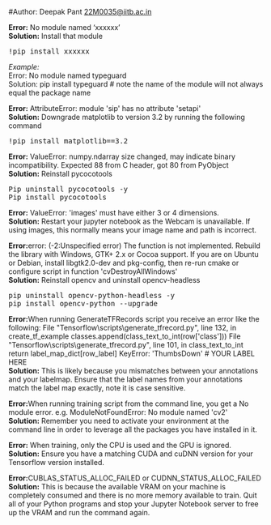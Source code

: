 #Author: Deepak Pant 22M0035@iitb.ac.in

<b>Error:</b> No module named ‘xxxxxx’<br/>
<b>Solution:</b> Install that module
<pre>!pip install xxxxxx</pre>

<i>Example:</i><br/>
Error: No module named typeguard<br/>
Solution: pip install typeguard  # note the name of the module will not always equal the package name

<b>Error:</b> AttributeError: module 'sip' has no attribute 'setapi'<br/>
<b>Solution:</b> Downgrade matplotlib to version 3.2 by running the following command
<pre>!pip install matplotlib==3.2</pre>

<b>Error:</b> ValueError: numpy.ndarray size changed, may indicate binary incompatibility. Expected 88 from C header, got 80 from PyObject<br/>
<b>Solution:</b>  Reinstall pycocotools
<pre>Pip uninstall pycocotools -y
Pip install pycocotools</pre>

<b>Error:</b> ValueError: 'images' must have either 3 or 4 dimensions.<br/>
<b>Solution:</b> Restart your jupyter notebook as the Webcam is unavailable. If using images, this normally means your image name and path is incorrect.

<b>Error:</b>error: (-2:Unspecified error) The function is not implemented. Rebuild the library with Windows, GTK+ 2.x or Cocoa support. If you are on Ubuntu or Debian, install libgtk2.0-dev and pkg-config, then re-run cmake or configure script in function 'cvDestroyAllWindows'<br/>
<b>Solution:</b> Reinstall opencv and uninstall opencv-headless
<pre>
pip uninstall opencv-python-headless -y
pip install opencv-python --upgrade
</pre>

<b>Error:</b>When running GenerateTFRecords script you receive an error like the following:
  File "Tensorflow\scripts\generate_tfrecord.py", line 132, in create_tf_example
    classes.append(class_text_to_int(row['class']))
  File "Tensorflow\scripts\generate_tfrecord.py", line 101, in class_text_to_int
    return label_map_dict[row_label]
KeyError: 'ThumbsDown' # YOUR LABEL HERE
 <br/>
<b>Solution:</b> This is likely because you mismatches between your annotations and your labelmap. Ensure that the label names from your annotations match the label map exactly, note it is case sensitive. 

<b>Error:</b>When running training script from the command line, you get a No module error. e.g. ModuleNotFoundError: No module named 'cv2'
 <br/>
<b>Solution:</b> Remember you need to activate your environment at the command line in order to leverage all the packages you have installed in it. 

<b>Error:</b> When training, only the CPU is used and the GPU is ignored. 
<br/>
<b>Solution:</b> Ensure you have a matching CUDA and cuDNN version for your Tensorflow version installed. 

<b>Error:</b>CUBLAS_STATUS_ALLOC_FAILED or CUDNN_STATUS_ALLOC_FAILED <br/>
<b>Solution:</b> This is because the available VRAM on your machine is completely consumed and there is no more memory available to train. Quit all of your Python programs and stop your Jupyter Notebook server to free up the VRAM and run the command again. 



